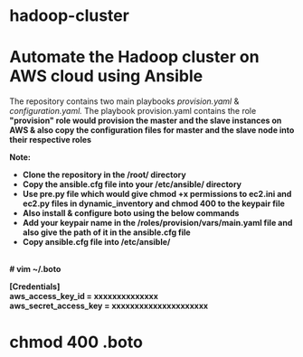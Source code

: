 # hadoop-cluster
# Automate the Hadoop cluster on AWS cloud using Ansible 
The repository contains two main playbooks <i>provision.yaml</i> & <i>configuration.yaml.</i>
The playbook provision.yaml contains the role 
<b>"provision" role would provision the master and the slave instances on AWS & also copy the configuration files for master and the slave node into their respective roles<b>

Note:
<ul>
<li>Clone the repository in the /root/ directory</li>
<li>Copy the ansible.cfg file into your /etc/ansible/ directory</li>
<li> Use pre.py file which would give chmod +x permissions to ec2.ini and ec2.py files in dynamic_inventory and chmod 400 to the keypair file </li>
<li>Also install & configure boto using the below commands</li>
<li> Add your keypair name in the /roles/provision/vars/main.yaml file and also give the path of it in the ansible.cfg file </li>
<li>Copy ansible.cfg file into /etc/ansible/ </li>
</ul> 

 </br>
# vim ~/.boto </br>

[Credentials] </br>
aws_access_key_id = xxxxxxxxxxxxxx </br>
aws_secret_access_key =  xxxxxxxxxxxxxxxxxxxxx </br>

# chmod 400 .boto
